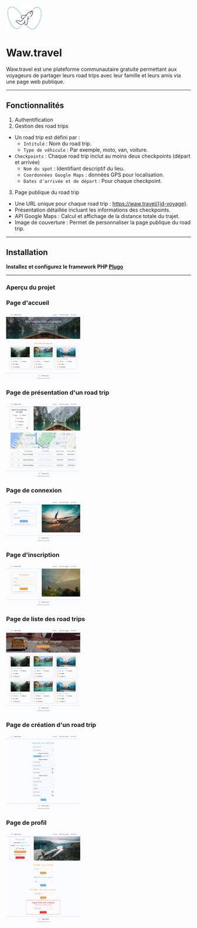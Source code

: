<img src="public/images/favicon.svg" alt="waw.travel" width="100"/>

# Waw.travel

Waw.travel est une plateforme communautaire gratuite permettant aux voyageurs de partager leurs road trips avec leur famille et leurs amis via une page web publique.

---

## Fonctionnalités

1. Authentification
2. Gestion des road trips

- Un road trip est défini par :
  - `Intitulé` : Nom du road trip.
  - `Type de véhicule` : Par exemple, moto, van, voiture.
- `Checkpoints` :
 Chaque road trip inclut au moins deux checkpoints (départ et arrivée)
  - `Nom du spot` : Identifiant descriptif du lieu.
  - `Coordonnées Google Maps` : données GPS pour localisation.
  - `Dates d'arrivée et de départ` : Pour chaque checkpoint.

3. Page publique du road trip

- Une URL unique pour chaque road trip : <https://waw.travel/{id-voyage}>.
- Présentation détaillée incluant les informations des checkpoints.
- API Google Maps : Calcul et affichage de la distance totale du trajet.
- Image de couverture : Permet de personnaliser la page publique du road trip.

---

## Installation

**Installez et configurez le framework PHP [Plugo](PLUGO.md)**

---

### Aperçu du projet

### Page d'accueil

<img src="public/images/home.png" alt="Page d'accueil" width="40%"/>

### Page de présentation d'un road trip

<img src="public/images/road-trip.png" alt="Page de présentation d'un road trip" width="40%"/>

### Page de connexion

<img src="public/images/login.png" alt="Page de connexion" width="40%"/>

### Page d'inscription

<img src="public/images/register.png" alt="Page d'inscription" width="40%"/>

### Page de liste des road trips

<img src="public/images/list.png" alt="Page de liste des road trips" width="40%"/>

### Page de création d'un road trip

<img src="public/images/create.png" alt="Page de création d'un road trip" width="40%"/>


### Page de profil

<img src="public/images/profil.png" alt="Page de profil" width="40%"/>